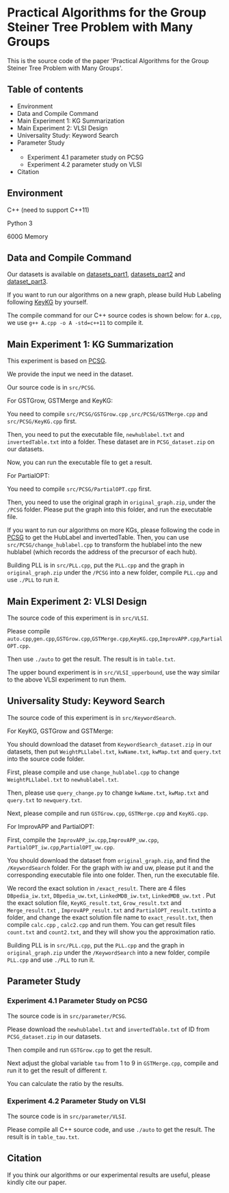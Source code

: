# Practical Algorithms for the Group Steiner Tree Problem with Many Groups

This is the source code of the paper 'Practical Algorithms for the Group Steiner Tree Problem with Many Groups'.

## Table of contents

- Environment
- Data and Compile Command
- Main Experiment 1: KG Summarization
- Main Experiment 2: VLSI Design
- Universality Study: Keyword Search
- Parameter Study
- - Experiment 4.1 parameter study on PCSG
  - Experiment 4.2 parameter study on VLSI
- Citation

## Environment

C++ (need to support C++11)

Python 3

600G Memory

## Data and Compile Command

Our datasets is available on [datasets_part1](https://doi.org/10.6084/m9.figshare.24306124.v1), [datasets_part2](https://doi.org/10.6084/m9.figshare.24307114.v1) and [dataset_part3](https://doi.org/10.6084/m9.figshare.25941478.v1).

If you want to run our algorithms on a new graph, please build Hub Labeling following [KeyKG](https://github.com/nju-websoft/KeyKG "KeyKG") by yourself.

The compile command for our C++ source codes is shown below: for `A.cpp`, we use `g++ A.cpp -o A -std=c++11` to compile it.

## Main Experiment 1: KG Summarization

This experiment is based on [PCSG](https://github.com/nju-websoft/PCSG "PCSG").

We provide the input we need in the dataset. 

Our source code is in  `src/PCSG`. 

For GSTGrow, GSTMerge and KeyKG:

You need to compile `src/PCSG/GSTGrow.cpp` ,`src/PCSG/GSTMerge.cpp` and  `src/PCSG/KeyKG.cpp` first. 

Then, you need to put the executable file, `newhublabel.txt` and `invertedTable.txt` into a folder. These dataset are in `PCSG_dataset.zip` on our datasets.

Now, you can run the executable file to get a result.

For PartialOPT:

You need to compile `src/PCSG/PartialOPT.cpp` first.

Then, you need to use the original graph in `original_graph.zip`, under the `/PCSG` folder. Please put the graph into this folder, and run the executable file.

If you want to run our algorithms on more KGs, please following the code in [PCSG](https://github.com/nju-websoft/PCSG "PCSG") to get the HubLabel and invertedTable. Then, you can use `src/PCSG/change_hublabel.cpp` to transform the hublabel into the new hublabel (which records the address of the precursor of each hub).

Building PLL is in `src/PLL.cpp`, put the `PLL.cpp` and the graph in `original_graph.zip` under the `/PCSG` into a new folder, compile `PLL.cpp` and use `./PLL` to run it.

## Main Experiment 2: VLSI Design

The source code of this experiment is in `src/VLSI`.

Please compile `auto.cpp`,`gen.cpp`,`GSTGrow.cpp`,`GSTMerge.cpp`,`KeyKG.cpp`,`ImprovAPP.cpp`,`PartialOPT.cpp`.

Then use `./auto` to get the result. The result is in `table.txt`.

The upper bound experiment is in `src/VLSI_upperbound`, use the way similar to the above VLSI experiment to run them.

## Universality Study: Keyword Search

The source code of this experiment is in `src/KeywordSearch`.

For KeyKG, GSTGrow and GSTMerge:

You should  download the dataset from `KeywordSearch_dataset.zip` in our datasets, then put `WeightPLLlabel.txt`, `kwName.txt`, `kwMap.txt` and `query.txt` into the source code folder.

First, please compile and use `change_hublabel.cpp` to change `WeightPLLlabel.txt` to `newhublabel.txt`.

Then, please use `query_change.py` to change `kwName.txt`, `kwMap.txt` and `query.txt` to `newquery.txt`.

Next, please compile and run `GSTGrow.cpp`, `GSTMerge.cpp` and `KeyKG.cpp`. 

For ImprovAPP and PartialOPT:

First, compile the `ImprovAPP_iw.cpp`,`ImprovAPP_uw.cpp`, `PartialOPT_iw.cpp`,`PartialOPT_uw.cpp`.

You should download the dataset from `original_graph.zip`, and find the `/KeywordSearch` folder. For the graph with iw and uw, please put it and the corresponding executable file into one folder. Then, run the executable file.

We record the exact solution in `/exact_result`. There are 4 files `DBpedia_iw.txt`, `DBpedia_uw.txt`, `LinkedMDB_iw.txt`, `LinkedMDB_uw.txt` . Put the exact solution file, `KeyKG_result.txt`, `Grow_result.txt` and `Merge_result.txt` , `ImprovAPP_result.txt` and `PartialOPT_result.txt`into a folder, and change the exact solution file name to `exact_result.txt`, then compile `calc.cpp` , `calc2.cpp` and run them. You can get result files `count.txt` and `count2.txt`, and they will show you the approximation ratio.

Building PLL is in `src/PLL.cpp`, put the `PLL.cpp` and the graph in `original_graph.zip` under the `/KeywordSearch` into a new folder, compile `PLL.cpp` and use `./PLL` to run it.

## Parameter Study

### Experiment 4.1 Parameter Study on PCSG

The source code is in `src/parameter/PCSG`.

Please download the `newhublabel.txt` and `invertedTable.txt` of ID from `PCSG_dataset.zip` in our datasets.

Then compile and run `GSTGrow.cpp` to get the result.

Next adjust the global variable `tau` from 1 to 9 in `GSTMerge.cpp`, compile and run it to get the result of different $\tau$.

You can calculate the ratio by the results.

### Experiment 4.2 Parameter Study on VLSI

The source code is in `src/parameter/VLSI`.

Please compile all C++ source code, and use `./auto` to get the result. The result is in `table_tau.txt`.

## Citation

If you think our algorithms or our experimental results are useful, please kindly cite our paper.



